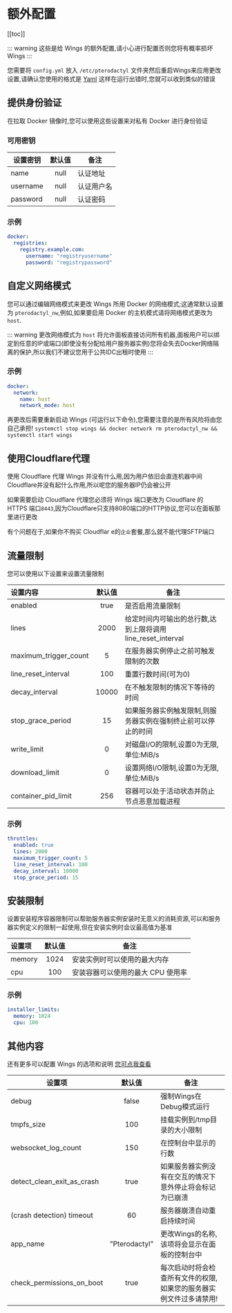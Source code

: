 # 额外配置

[[toc]]

::: warning
这些是给 Wings 的额外配置,请小心进行配置否则您将有概率损坏Wings
:::

您需要将 `config.yml` 放入 `/etc/pterodactyl` 文件夹然后重启Wings来应用更改设置,请确认您使用的格式是 [Yaml](http://www.yamllint.com/) 这样在运行出错时,您就可以收到类似的错误

## 提供身份验证

在拉取 Docker 镜像时,您可以使用这些设置来对私有 Docker 进行身份验证

### 可用密钥

|   设置密钥  |    默认值      |    备注           |
| ----------- | :-----------: | ----------------- |
| name        |     null      | 认证地址  |
| username    |     null      | 认证用户名 |
| password    |     null      | 认证密码 |

### 示例

```yml
docker:
  registries:
    registry.example.com:
      username: "registryusername"
      password: "registrypassword"
```

## 自定义网络模式

您可以通过编辑网络模式来更改 Wings 所用 Docker 的网络模式;这通常默认设置为 `pterodactyl_nw`,例如,如果要启用 Docker 的主机模式请将网络模式更改为 `host`.

::: warning
更改网络模式为 `host` 将允许面板直接访问所有机器,面板用户可以绑定到任意的IP或端口(即使没有分配给用户服务器实例)您将会失去Docker网络隔离的保护,所以我们不建议您用于公共IDC出租时使用
:::

### 示例

```yml
docker:
  network:
    name: host
    network_mode: host    
```

再更改后需要重新启动 Wings (可运行以下命令),您需要注意的是所有风险将由您自己承担!
`systemctl stop wings && docker network rm pterodactyl_nw && systemctl start wings`

## 使用Cloudflare代理

使用 Cloudflare 代理 Wings 并没有什么用,因为用户依旧会直连机器中间Cloudflare并没有起什么作用,所以呢您的服务器IP仍会被公开

如果需要启动 Cloudflare 代理您必须将 Wings 端口更改为 Cloudflare 的 HTTPS 端口`8443`,因为Cloudflare只支持8080端口的HTTP协议,您可以在面板那里进行更改

有个问题在于,如果你不购买 Cloudflar e的`企业`套餐,那么就不能代理SFTP端口

## 流量限制

您可以使用以下设置来设置流量限制

| 设置内容        | 默认值 | 备注                                                                                                                         |
| :-------------------- | :-----------: | ----------------------------------------------------------------------------------------------------------------------------------- |
| enabled               |     true      | 是否启用流量限制                                                                                   |
| lines                 |     2000      | 给定时间内可输出的总行数,达到上限将调用line_reset_interval                                  |
| maximum_trigger_count |       5       | 在服务器实例停止之前可触发限制的次数                                                   |
| line_reset_interval   |      100      | 重置行数时间(可为0)                                                          |
| decay_interval        |     10000     | 在不触发限制的情况下等待的时间                           |
| stop_grace_period     |      15       | 如果服务器实例触发限制,则服务器实例在强制终止前可以停止的时间                  |
| write_limit           |       0       | 对磁盘I/O的限制,设置0为无限,单位:MiB/s |
| download_limit        |       0       | 设置网络I/O限制,设置0为无限,单位:MiB/s    |
| container_pid_limit   |      256      | 容器可以处于活动状态并防止节点恶意加载进程    |

### 示例

```yml
throttles:
  enabled: true
  lines: 2000
  maximum_trigger_count: 5
  line_reset_interval: 100
  decay_interval: 10000
  stop_grace_period: 15
```

## 安装限制
设置安装程序容器限制可以帮助服务器实例安装时无意义的消耗资源,可以和服务器实例定义的限制一起使用,但在安装实例时会议最高值为基准

| 设置项          | 默认值 | 备注                                                       |
| :-------------------- | :-----------: | ----------------------------------------------------------------------------------------------------------- |
| memory                |     1024      | 安装实例时可以使用的最大内存 |
| cpu                   |     100       | 安装容器可以使用的最大 CPU 使用率      |

### 示例

```yml
installer_limits:
  memory: 1024
  cpu: 100
```

## 其他内容

还有更多可以配置 Wings 的选项和说明 [您可点我查看](https://github.com/pterodactyl/wings/tree/develop/config)

| 设置项                | 默认值 | 备注                                                                                           |
| -------------------------- | :-----------: | ----------------------------------------------------------------------------------------------- |
| debug                      |     false     | 强制Wings在Debug模式运行                                                                |
| tmpfs_size                 |      100      | 挂载实例到/tmp目录的大小限制                              |
| websocket_log_count        |      150      | 在控制台中显示的行数                                                   |
| detect_clean_exit_as_crash |     true      | 如果服务器实例没有在交互的情况下意外停止将会标记为已崩溃 |
| (crash detection) timeout  |      60       | 服务器崩溃自动重启持续时间     |
| app_name                   | "Pterodactyl" | 更改Wings的名称,该项将会显示在面板的控制台中                               |
| check_permissions_on_boot  |     true      | 每次启动时将会检查所有文件的权限,如果您的服务器实例文件过多请禁用!|
